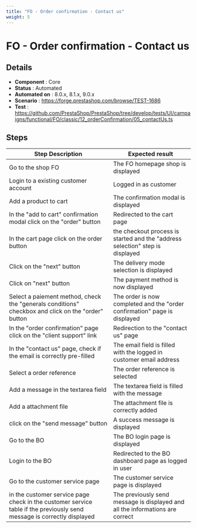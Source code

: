 ```yaml
---
title: "FO - Order confirmation - Contact us"
weight: 5
---
```


# FO - Order confirmation - Contact us
## Details
* **Component** : Core
* **Status** : Automated
* **Automated on** : 8.0.x, 8.1.x, 9.0.x
* **Scenario** : https://forge.prestashop.com/browse/TEST-1686
* **Test** : https://github.com/PrestaShop/PrestaShop/tree/develop/tests/UI/campaigns/functional/FO/classic/12_orderConfirmation/05_contactUs.ts

## Steps
| Step Description | Expected result |
| ----- | ----- |
| Go to the shop FO | The FO homepage shop is displayed |
| Login to a existing customer account | Logged in as customer |
| Add a product to cart | The confirmation modal is displayed |
| In the "add to cart" confirmation modal click on the "order" button | Redirected to the cart page |
| In the cart page click on the order button | the checkout process is started and the "address selection" step is displayed |
| Click on the "next" button | The delivery mode selection is displayed |
| Click on "next" button | The payment method is now displayed |
| Select a paiement method, check the "generals conditions" checkbox and click on the "order" button | The order is now completed and the "order confirmation" page is displayed |
| In the "order confirmation" page click on the "client support" link | Redirection to the "contact us" page |
| In the "contact us" page, check if the email is correctly pre-filled | The email field is filled with the logged in customer email address |
| Select a order reference | The order reference is selected |
| Add a message in the textarea field | The textarea field is filled with the message |
| Add a attachment file | The attachment file is correctly added |
| click on the "send message" button | A success message is displayed |
| Go to the BO | The BO login page is displayed |
| Login to the BO | Redirected to the BO dashboard page as logged in user |
| Go to the customer service page | The customer service page is displayed |
| in the customer service page check in the customer service table if the previously send message is correctly displayed | The previously send message is displayed and all the informations are correct |
